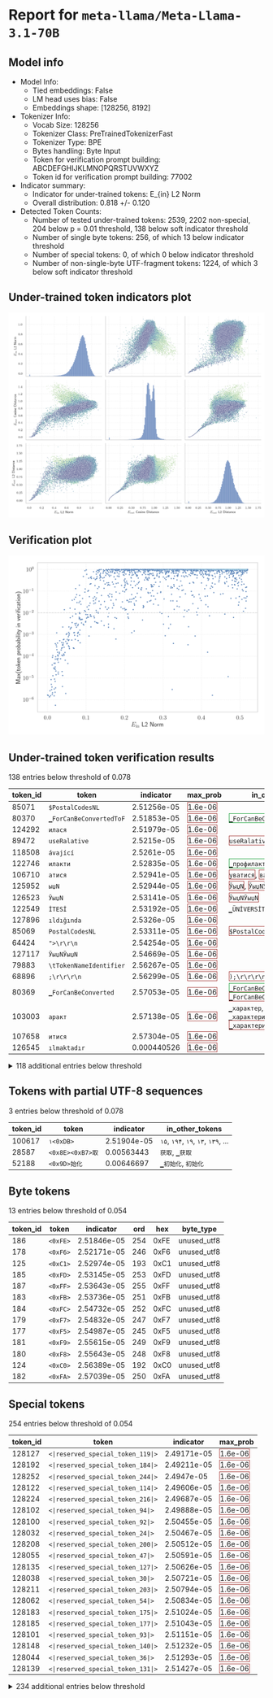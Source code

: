 # Report for `meta-llama/Meta-Llama-3.1-70B`

## Model info

* Model Info: 
  * Tied embeddings: False
  * LM head uses bias: False
  * Embeddings shape: [128256, 8192]
* Tokenizer Info: 
  * Vocab Size: 128256
  * Tokenizer Class: PreTrainedTokenizerFast
  * Tokenizer Type: BPE
  * Bytes handling: Byte Input
  * Token for verification prompt building: ABCDEFGHIJKLMNOPQRSTUVWXYZ
  * Token id for verification prompt building: 77002
* Indicator summary: 
  * Indicator for under-trained tokens: E_{in} L2 Norm
  * Overall distribution: 0.818 +/- 0.120
* Detected Token Counts: 
  * Number of tested under-trained tokens: 2539, 2202 non-special, 204 below p = 0.01 threshold, 138 below soft indicator threshold
  * Number of single byte tokens: 256, of which 13 below indicator threshold
  * Number of special tokens: 0, of which 0 below indicator threshold
  * Number of non-single-byte UTF-fragment tokens:  1224, of which 3 below soft indicator threshold

## Under-trained token indicators plot
![Indicators scatter plots](../indicators_pairplot_byid/meta_llama_Meta_Llama_3_1_70B.png)

## Verification plot
![Verification plot](../verifications_scatterplot/meta_llama_Meta_Llama_3_1_70B.png)

## Under-trained token verification results
138 entries below threshold of 0.078

|   token_id | token                             |   indicator | max_prob                                                         | in_other_tokens                                                                                                                                                                                                                                                                                        |
|------------|-----------------------------------|-------------|------------------------------------------------------------------|--------------------------------------------------------------------------------------------------------------------------------------------------------------------------------------------------------------------------------------------------------------------------------------------------------|
|      85071 | ````` $PostalCodesNL `````        | 2.51256e-05 | <span style='border: 1px solid rgb(169, 68, 66);'>1.6e-06</span> |                                                                                                                                                                                                                                                                                                        |
|      80370 | ````` ▁ForCanBeConvertedToF ````` | 2.51853e-05 | <span style='border: 1px solid rgb(169, 68, 66);'>1.6e-06</span> | <span style='border: 1px solid rgb(40, 167, 69);'>````` ▁ForCanBeConvertedToForeach `````</span>                                                                                                                                                                                                       |
|     124292 | ````` илася `````                 | 2.51979e-05 | <span style='border: 1px solid rgb(169, 68, 66);'>1.6e-06</span> |                                                                                                                                                                                                                                                                                                        |
|      89472 | ````` useRalative `````           | 2.5215e-05  | <span style='border: 1px solid rgb(169, 68, 66);'>1.6e-06</span> | <span style='border: 1px solid rgb(169, 68, 66);'>````` useRalativeImagePath `````</span>                                                                                                                                                                                                              |
|     118508 | ````` ávající `````               | 2.5261e-05  | <span style='border: 1px solid rgb(169, 68, 66);'>1.6e-06</span> |                                                                                                                                                                                                                                                                                                        |
|     122746 | ````` илакти `````                | 2.52835e-05 | <span style='border: 1px solid rgb(169, 68, 66);'>1.6e-06</span> | <span style='border: 1px solid rgb(40, 167, 69);'>````` ▁профилакти `````</span>                                                                                                                                                                                                                       |
|     106710 | ````` атися `````                 | 2.52941e-05 | <span style='border: 1px solid rgb(169, 68, 66);'>1.6e-06</span> | <span style='border: 1px solid rgb(169, 68, 66);'>````` уватися `````</span>, <span style='border: 1px solid rgb(169, 68, 66);'>````` ватися `````</span>                                                                                                                                              |
|     125952 | ````` ыџN `````                   | 2.52944e-05 | <span style='border: 1px solid rgb(169, 68, 66);'>1.6e-06</span> | <span style='border: 1px solid rgb(169, 68, 66);'>````` ЎыџN `````</span>, <span style='border: 1px solid rgb(169, 68, 66);'>````` ЎыџNЎыџN `````</span>                                                                                                                                               |
|     126523 | ````` ЎыџN `````                  | 2.53141e-05 | <span style='border: 1px solid rgb(169, 68, 66);'>1.6e-06</span> | <span style='border: 1px solid rgb(169, 68, 66);'>````` ЎыџNЎыџN `````</span>                                                                                                                                                                                                                          |
|     122549 | ````` İTESİ `````                 | 2.53192e-05 | <span style='border: 1px solid rgb(169, 68, 66);'>1.6e-06</span> | ````` ▁ÜNİVERSİTESİ `````                                                                                                                                                                                                                                                                              |
|     127896 | ````` ıldığında `````             | 2.5326e-05  | <span style='border: 1px solid rgb(169, 68, 66);'>1.6e-06</span> |                                                                                                                                                                                                                                                                                                        |
|      85069 | ````` PostalCodesNL `````         | 2.53311e-05 | <span style='border: 1px solid rgb(169, 68, 66);'>1.6e-06</span> | <span style='border: 1px solid rgb(169, 68, 66);'>````` $PostalCodesNL `````</span>                                                                                                                                                                                                                    |
|      64424 | ````` ">\r\r\n `````              | 2.54254e-05 | <span style='border: 1px solid rgb(169, 68, 66);'>1.6e-06</span> |                                                                                                                                                                                                                                                                                                        |
|     127117 | ````` ЎыџNЎыџN `````              | 2.54669e-05 | <span style='border: 1px solid rgb(169, 68, 66);'>1.6e-06</span> |                                                                                                                                                                                                                                                                                                        |
|      79883 | ````` \tTokenNameIdentifier ````` | 2.56267e-05 | <span style='border: 1px solid rgb(169, 68, 66);'>1.6e-06</span> |                                                                                                                                                                                                                                                                                                        |
|      68896 | ````` ;\r\r\r\n `````             | 2.56299e-05 | <span style='border: 1px solid rgb(169, 68, 66);'>1.6e-06</span> | <span style='border: 1px solid rgb(169, 68, 66);'>````` );\r\r\r\n `````</span>                                                                                                                                                                                                                        |
|      80369 | ````` ▁ForCanBeConverted `````    | 2.57053e-05 | <span style='border: 1px solid rgb(169, 68, 66);'>1.6e-06</span> | <span style='border: 1px solid rgb(40, 167, 69);'>````` ▁ForCanBeConvertedToForeach `````</span>, <span style='border: 1px solid rgb(169, 68, 66);'>````` ▁ForCanBeConvertedToF `````</span>                                                                                                           |
|     103003 | ````` аракт `````                 | 2.57138e-05 | <span style='border: 1px solid rgb(169, 68, 66);'>1.6e-06</span> | ````` ▁характер `````, <span style='border: 1px solid rgb(40, 167, 69);'>````` ▁характеристи `````</span>, ````` ▁характеристики `````, <span style='border: 1px solid rgb(40, 167, 69);'>````` ▁характ `````</span>, <span style='border: 1px solid rgb(169, 68, 66);'>````` ▁характериз `````</span> |
|     107658 | ````` итися `````                 | 2.57304e-05 | <span style='border: 1px solid rgb(169, 68, 66);'>1.6e-06</span> |                                                                                                                                                                                                                                                                                                        |
|     126545 | ````` ılmaktadır `````            | 0.000440526 | <span style='border: 1px solid rgb(169, 68, 66);'>1.6e-06</span> |                                                                                                                                                                                                                                                                                                        |
<details><summary>118 additional entries below threshold</summary>

|   token_id | token                            |   indicator | max_prob                                                         | in_other_tokens                                                                                                                                                                                                                    |
|------------|----------------------------------|-------------|------------------------------------------------------------------|------------------------------------------------------------------------------------------------------------------------------------------------------------------------------------------------------------------------------------|
|     126647 | ````` lásil `````                |  0.00155481 | <span style='border: 1px solid rgb(169, 68, 66);'>1.6e-06</span> |                                                                                                                                                                                                                                    |
|     118260 | ````` ávací `````                |  0.00456351 | <span style='border: 1px solid rgb(169, 68, 66);'>1.3e-06</span> |                                                                                                                                                                                                                                    |
|      55716 | ````` ▁?>\r\n\r\n `````          |  0.00482201 | <span style='border: 1px solid rgb(169, 68, 66);'>1.4e-06</span> |                                                                                                                                                                                                                                    |
|     110043 | ````` еристи `````               |  0.00611649 | <span style='border: 1px solid rgb(169, 68, 66);'>2.6e-06</span> | <span style='border: 1px solid rgb(40, 167, 69);'>````` ▁характеристи `````</span>, ````` ▁характеристики `````                                                                                                                    |
|     114533 | ````` ーカー `````               |  0.00768444 | <span style='border: 1px solid rgb(169, 68, 66);'>1.5e-06</span> |                                                                                                                                                                                                                                    |
|     112162 | ````` уватися `````              |  0.00903324 | <span style='border: 1px solid rgb(169, 68, 66);'>8.4e-06</span> |                                                                                                                                                                                                                                    |
|     111067 | ````` ıldığı `````               |  0.00976786 | <span style='border: 1px solid rgb(169, 68, 66);'>5.1e-06</span> | <span style='border: 1px solid rgb(169, 68, 66);'>````` ıldığında `````</span>                                                                                                                                                     |
|     110024 | ````` ▁CLIIIK `````              |  0.0103795  | <span style='border: 1px solid rgb(169, 68, 66);'>2.9e-06</span> |                                                                                                                                                                                                                                    |
|     109045 | ````` krvldkf `````              |  0.0112701  | <span style='border: 1px solid rgb(169, 68, 66);'>3.9e-06</span> | <span style='border: 1px solid rgb(40, 167, 69);'>````` ▁eoqkrvldkf `````</span>                                                                                                                                                   |
|     102564 | ````` ıldı `````                 |  0.0118764  | <span style='border: 1px solid rgb(169, 68, 66);'>4e-05</span>   | ````` ▁yıldız `````, <span style='border: 1px solid rgb(169, 68, 66);'>````` ıldığında `````</span>, ````` ▁yapıldı `````, ````` ▁yıldır `````, <span style='border: 1px solid rgb(169, 68, 66);'>````` ıldığı `````</span>        |
|     112063 | ````` кадем `````                |  0.012189   | <span style='border: 1px solid rgb(169, 68, 66);'>1.8e-06</span> | <span style='border: 1px solid rgb(40, 167, 69);'>````` ▁академ `````</span>                                                                                                                                                       |
|      90050 | ````` _ComCallableWrapper `````  |  0.0125526  | <span style='border: 1px solid rgb(169, 68, 66);'>9e-05</span>   |                                                                                                                                                                                                                                    |
|     108577 | ````` ilmektedir `````           |  0.0128263  | <span style='border: 1px solid rgb(169, 68, 66);'>2.1e-06</span> |                                                                                                                                                                                                                                    |
|     108918 | ````` алася `````                |  0.0133713  | <span style='border: 1px solid rgb(169, 68, 66);'>0.00011</span> |                                                                                                                                                                                                                                    |
|      47073 | ````` webElementXpaths `````     |  0.0136502  | <span style='border: 1px solid rgb(169, 68, 66);'>1.3e-05</span> |                                                                                                                                                                                                                                    |
|     110150 | ````` átku `````                 |  0.0163774  | <span style='border: 1px solid rgb(169, 68, 66);'>2.9e-05</span> | ````` ▁začátku `````                                                                                                                                                                                                               |
|     127748 | ````` ımlar `````                |  0.0168316  | <span style='border: 1px solid rgb(169, 68, 66);'>4.7e-05</span> |                                                                                                                                                                                                                                    |
|     113234 | ````` uştur `````                |  0.0169055  | <span style='border: 1px solid rgb(169, 68, 66);'>1.5e-06</span> | ````` ▁olmuştur `````                                                                                                                                                                                                              |
|     114185 | ````` ımsız `````                |  0.0171958  | <span style='border: 1px solid rgb(169, 68, 66);'>2.6e-05</span> | ````` ▁bağımsız `````                                                                                                                                                                                                              |
|     127367 | ````` ımlı `````                 |  0.0172388  | <span style='border: 1px solid rgb(169, 68, 66);'>3.1e-06</span> |                                                                                                                                                                                                                                    |
|      98668 | ````` );\r\r\r\n `````           |  0.0182162  | <span style='border: 1px solid rgb(169, 68, 66);'>8.9e-06</span> |                                                                                                                                                                                                                                    |
|     116552 | ````` ujícím `````               |  0.0193439  | <span style='border: 1px solid rgb(169, 68, 66);'>2.2e-06</span> |                                                                                                                                                                                                                                    |
|     122032 | ````` áhnout `````               |  0.0196517  | <span style='border: 1px solid rgb(169, 68, 66);'>3.2e-05</span> |                                                                                                                                                                                                                                    |
|     120424 | ````` espoň `````                |  0.0197091  | <span style='border: 1px solid rgb(169, 68, 66);'>7e-06</span>   | ````` ▁alespoň `````                                                                                                                                                                                                               |
|     115721 | ````` átní `````                 |  0.0197633  | <span style='border: 1px solid rgb(169, 68, 66);'>4.8e-05</span> | ````` ▁státní `````                                                                                                                                                                                                                |
|      71785 | ````` .*;\r\n\r\n `````          |  0.0198458  | <span style='border: 1px solid rgb(169, 68, 66);'>2.5e-05</span> |                                                                                                                                                                                                                                    |
|     108653 | ````` átky `````                 |  0.020116   | <span style='border: 1px solid rgb(169, 68, 66);'>7.4e-05</span> | ````` ▁látky `````                                                                                                                                                                                                                 |
|     127438 | ````` ▍▍▍▍▍▍▍▍▍▍▍▍▍▍▍▍ `````     |  0.0201923  | <span style='border: 1px solid rgb(169, 68, 66);'>0.00038</span> |                                                                                                                                                                                                                                    |
|     115614 | ````` ujících `````              |  0.0203164  | <span style='border: 1px solid rgb(169, 68, 66);'>5.6e-07</span> |                                                                                                                                                                                                                                    |
|     114836 | ````` ーション `````             |  0.0206754  | <span style='border: 1px solid rgb(169, 68, 66);'>3.5e-06</span> |                                                                                                                                                                                                                                    |
|     113004 | ````` ▁виріш `````               |  0.0209743  | <span style='border: 1px solid rgb(169, 68, 66);'>9.5e-05</span> |                                                                                                                                                                                                                                    |
|      64448 | ````` ?>\r\n\r\n `````           |  0.0215489  | <span style='border: 1px solid rgb(169, 68, 66);'>2.1e-05</span> |                                                                                                                                                                                                                                    |
|      58508 | ````` :-------------</ `````     |  0.0220552  | <span style='border: 1px solid rgb(169, 68, 66);'>1.4e-05</span> |                                                                                                                                                                                                                                    |
|     117857 | ````` ılmaz `````                |  0.0225981  | <span style='border: 1px solid rgb(169, 68, 66);'>0.00033</span> |                                                                                                                                                                                                                                    |
|      89473 | ````` useRalativeImagePath ````` |  0.0234273  | <span style='border: 1px solid rgb(169, 68, 66);'>0.00027</span> |                                                                                                                                                                                                                                    |
|     112692 | ````` ▍▍▍▍▍▍▍▍ `````             |  0.0237272  | <span style='border: 1px solid rgb(255, 145, 0);'>0.0012</span>  | <span style='border: 1px solid rgb(169, 68, 66);'>````` ▍▍▍▍▍▍▍▍▍▍▍▍▍▍▍▍ `````</span>                                                                                                                                              |
|     115970 | ````` üyordu `````               |  0.0241088  | <span style='border: 1px solid rgb(169, 68, 66);'>7.5e-05</span> |                                                                                                                                                                                                                                    |
|     114860 | ````` ılmıştır `````             |  0.0241771  | <span style='border: 1px solid rgb(169, 68, 66);'>0.0002</span>  |                                                                                                                                                                                                                                    |
|     112907 | ````` uyordu `````               |  0.0256503  | <span style='border: 1px solid rgb(169, 68, 66);'>0.0004</span>  |                                                                                                                                                                                                                                    |
|     106951 | ````` 글상위 `````               |  0.0259969  | <span style='border: 1px solid rgb(169, 68, 66);'>0.00011</span> | <span style='border: 1px solid rgb(40, 167, 69);'>````` ▁구글상위 `````</span>, <span style='border: 1px solid rgb(40, 167, 69);'>````` 구글상위 `````</span>                                                                      |
|     118805 | ````` дивиду `````               |  0.0261613  | <span style='border: 1px solid rgb(169, 68, 66);'>0.00015</span> | <span style='border: 1px solid rgb(40, 167, 69);'>````` ▁индивиду `````</span>                                                                                                                                                     |
|      89471 | ````` useRal `````               |  0.0262287  | <span style='border: 1px solid rgb(169, 68, 66);'>6.8e-05</span> | <span style='border: 1px solid rgb(169, 68, 66);'>````` useRalativeImagePath `````</span>, <span style='border: 1px solid rgb(169, 68, 66);'>````` useRalative `````</span>                                                        |
|      81259 | ````` artisanlib `````           |  0.0268204  | <span style='border: 1px solid rgb(169, 68, 66);'>0.00011</span> |                                                                                                                                                                                                                                    |
|      89475 | ````` elementGuidId `````        |  0.0271072  | <span style='border: 1px solid rgb(169, 68, 66);'>8.1e-05</span> |                                                                                                                                                                                                                                    |
|     115216 | ````` ючись `````                |  0.0273132  | <span style='border: 1px solid rgb(169, 68, 66);'>0.0001</span>  |                                                                                                                                                                                                                                    |
|      93249 | ````` ();\r\r\n `````            |  0.0276507  | <span style='border: 1px solid rgb(169, 68, 66);'>1.9e-05</span> |                                                                                                                                                                                                                                    |
|     115105 | ````` ▁神马收录 `````            |  0.0277409  | <span style='border: 1px solid rgb(169, 68, 66);'>1.5e-05</span> |                                                                                                                                                                                                                                    |
|     106216 | ````` ıntı `````                 |  0.0279154  | <span style='border: 1px solid rgb(169, 68, 66);'>5.3e-05</span> | ````` ▁ayrıntılı `````, <span style='border: 1px solid rgb(40, 167, 69);'>````` ▁ayrıntı `````</span>, ````` ▁sıkıntı `````                                                                                                        |
|     117011 | ````` ımda `````                 |  0.0305303  | <span style='border: 1px solid rgb(169, 68, 66);'>0.00013</span> |                                                                                                                                                                                                                                    |
|      72710 | ````` ▁-->\r\n\r\n `````         |  0.0306587  | <span style='border: 1px solid rgb(169, 68, 66);'>0.00015</span> |                                                                                                                                                                                                                                    |
|      33786 | ````` webElementProperties ````` |  0.0316268  | <span style='border: 1px solid rgb(169, 68, 66);'>0.00052</span> |                                                                                                                                                                                                                                    |
|      96348 | ````` ',\r\r\n `````             |  0.0336813  | <span style='border: 1px solid rgb(169, 68, 66);'>7.6e-05</span> |                                                                                                                                                                                                                                    |
|     112620 | ````` ▁підтрим `````             |  0.0353673  | <span style='border: 1px solid rgb(169, 68, 66);'>0.0002</span>  |                                                                                                                                                                                                                                    |
|     107102 | ````` ıyordu `````               |  0.0364565  | <span style='border: 1px solid rgb(169, 68, 66);'>0.00023</span> |                                                                                                                                                                                                                                    |
|     109744 | ````` acaktır `````              |  0.0366781  | <span style='border: 1px solid rgb(169, 68, 66);'>0.00043</span> | ````` ▁olacaktır `````                                                                                                                                                                                                             |
|     105435 | ````` алась `````                |  0.0372596  | <span style='border: 1px solid rgb(169, 68, 66);'>0.00011</span> |                                                                                                                                                                                                                                    |
|     111691 | ````` abancı `````               |  0.0376968  | <span style='border: 1px solid rgb(169, 68, 66);'>2e-05</span>   | ````` ▁yabancı `````                                                                                                                                                                                                               |
|     126173 | ````` vající `````               |  0.0377906  | <span style='border: 1px solid rgb(169, 68, 66);'>0.00025</span> |                                                                                                                                                                                                                                    |
|     101673 | ````` ektedir `````              |  0.0385531  | <span style='border: 1px solid rgb(169, 68, 66);'>4e-06</span>   | <span style='border: 1px solid rgb(169, 68, 66);'>````` ilmektedir `````</span>, ````` ▁etmektedir `````, <span style='border: 1px solid rgb(40, 167, 69);'>````` mektedir `````</span>, ````` ▁gerekmektedir `````                |
|     120048 | ````` 重複重複 `````             |  0.0387492  | <span style='border: 1px solid rgb(169, 68, 66);'>0.00032</span> |                                                                                                                                                                                                                                    |
|     125265 | ````` україн `````               |  0.0391409  | <span style='border: 1px solid rgb(169, 68, 66);'>1.3e-05</span> | ````` ▁української `````                                                                                                                                                                                                           |
|     105787 | ````` ▍▍▍▍ `````                 |  0.039449   | <span style='border: 1px solid rgb(255, 145, 0);'>0.0022</span>  | <span style='border: 1px solid rgb(255, 145, 0);'>````` ▍▍▍▍▍▍▍▍ `````</span>, <span style='border: 1px solid rgb(169, 68, 66);'>````` ▍▍▍▍▍▍▍▍▍▍▍▍▍▍▍▍ `````</span>                                                               |
|     125700 | ````` rální `````                |  0.0395288  | <span style='border: 1px solid rgb(169, 68, 66);'>0.00011</span> |                                                                                                                                                                                                                                    |
|     104516 | ````` ılmış `````                |  0.0395659  | <span style='border: 1px solid rgb(169, 68, 66);'>0.00035</span> | ````` ▁yapılmış `````, <span style='border: 1px solid rgb(169, 68, 66);'>````` ılmıştır `````</span>                                                                                                                               |
|     126257 | ````` џЭ `````                   |  0.0397465  | <span style='border: 1px solid rgb(169, 68, 66);'>0.00032</span> |                                                                                                                                                                                                                                    |
|     114692 | ````` илась `````                |  0.0409125  | <span style='border: 1px solid rgb(169, 68, 66);'>0.00041</span> |                                                                                                                                                                                                                                    |
|     127577 | ````` lamaktadır `````           |  0.0409383  | <span style='border: 1px solid rgb(169, 68, 66);'>0.00058</span> |                                                                                                                                                                                                                                    |
|     120702 | ````` ▁характериз `````          |  0.0418679  | <span style='border: 1px solid rgb(169, 68, 66);'>0.00013</span> |                                                                                                                                                                                                                                    |
|     127667 | ````` ▁располаг `````            |  0.0424668  | <span style='border: 1px solid rgb(169, 68, 66);'>0.0006</span>  |                                                                                                                                                                                                                                    |
|     127954 | ````` jícím `````                |  0.0429636  | <span style='border: 1px solid rgb(169, 68, 66);'>0.00026</span> |                                                                                                                                                                                                                                    |
|     107572 | ````` ecektir `````              |  0.0430599  | <span style='border: 1px solid rgb(169, 68, 66);'>0.00011</span> |                                                                                                                                                                                                                                    |
|      70316 | ````` erusform `````             |  0.0435338  | <span style='border: 1px solid rgb(251, 189, 8);'>0.014</span>   | <span style='border: 1px solid rgb(40, 167, 69);'>````` numerusform `````</span>                                                                                                                                                   |
|     124393 | ````` sahuje `````               |  0.045091   | <span style='border: 1px solid rgb(169, 68, 66);'>0.00015</span> |                                                                                                                                                                                                                                    |
|     115108 | ````` ▁百度流量 `````            |  0.045927   | <span style='border: 1px solid rgb(169, 68, 66);'>6.6e-05</span> |                                                                                                                                                                                                                                    |
|     107197 | ````` ▁використов `````          |  0.0471361  | <span style='border: 1px solid rgb(169, 68, 66);'>0.00049</span> | <span style='border: 1px solid rgb(40, 167, 69);'>````` ▁використовувати `````</span>                                                                                                                                              |
|     125022 | ````` џN `````                   |  0.0471577  | <span style='border: 1px solid rgb(169, 68, 66);'>1.9e-06</span> | <span style='border: 1px solid rgb(169, 68, 66);'>````` ЎыџN `````</span>, <span style='border: 1px solid rgb(169, 68, 66);'>````` ыџN `````</span>, <span style='border: 1px solid rgb(169, 68, 66);'>````` ЎыџNЎыџN `````</span> |
|     124593 | ````` назнач `````               |  0.0485898  | <span style='border: 1px solid rgb(255, 145, 0);'>0.001</span>   | <span style='border: 1px solid rgb(255, 145, 0);'>````` ▁предназнач `````</span>                                                                                                                                                   |
|     113983 | ````` acılık `````               |  0.0501823  | <span style='border: 1px solid rgb(255, 145, 0);'>0.0011</span>  |                                                                                                                                                                                                                                    |
|     126634 | ````` ▁přiroz `````              |  0.0504886  | <span style='border: 1px solid rgb(169, 68, 66);'>0.00037</span> |                                                                                                                                                                                                                                    |
|     119000 | ````` пеки `````                 |  0.0505923  | <span style='border: 1px solid rgb(169, 68, 66);'>0.0004</span>  | ````` ▁безпеки `````                                                                                                                                                                                                               |
|     126626 | ````` ▁адміністратив `````       |  0.0510779  | <span style='border: 1px solid rgb(169, 68, 66);'>0.00059</span> |                                                                                                                                                                                                                                    |
|     123745 | ````` ▁zahrn `````               |  0.0526516  | <span style='border: 1px solid rgb(169, 68, 66);'>4.7e-05</span> |                                                                                                                                                                                                                                    |
|     117098 | ````` ▁зазнач `````              |  0.0539563  | <span style='border: 1px solid rgb(169, 68, 66);'>0.0008</span>  |                                                                                                                                                                                                                                    |
|     114767 | ````` iyesi `````                |  0.054084   | <span style='border: 1px solid rgb(169, 68, 66);'>0.00053</span> | ````` ▁Belediyesi `````                                                                                                                                                                                                            |
|     121475 | ````` ніцип `````                |  0.0545217  | <span style='border: 1px solid rgb(169, 68, 66);'>0.0003</span>  |                                                                                                                                                                                                                                    |
|     124647 | ````` itelné `````               |  0.0548704  | <span style='border: 1px solid rgb(255, 145, 0);'>0.0013</span>  |                                                                                                                                                                                                                                    |
|      31836 | ````` >\r\r\n `````              |  0.0552892  | <span style='border: 1px solid rgb(255, 145, 0);'>0.0022</span>  | <span style='border: 1px solid rgb(169, 68, 66);'>````` ">\r\r\n `````</span>                                                                                                                                                      |
|     123997 | ````` alardan `````              |  0.0553879  | <span style='border: 1px solid rgb(169, 68, 66);'>0.00057</span> |                                                                                                                                                                                                                                    |
|     117929 | ````` ▁вихов `````               |  0.0554762  | <span style='border: 1px solid rgb(169, 68, 66);'>0.00093</span> |                                                                                                                                                                                                                                    |
|     114091 | ````` üslüman `````              |  0.0562219  | <span style='border: 1px solid rgb(169, 68, 66);'>0.00027</span> | ````` ▁Müslüman `````                                                                                                                                                                                                              |
|      62420 | ````` );\r\r\n `````             |  0.0565002  | <span style='border: 1px solid rgb(255, 145, 0);'>0.0011</span>  | <span style='border: 1px solid rgb(169, 68, 66);'>````` ();\r\r\n `````</span>                                                                                                                                                     |
|     127994 | ````` ватися `````               |  0.056658   | <span style='border: 1px solid rgb(169, 68, 66);'>0.00023</span> |                                                                                                                                                                                                                                    |
|      31960 | ````` quotelev `````             |  0.0584958  | <span style='border: 1px solid rgb(251, 189, 8);'>0.016</span>   |                                                                                                                                                                                                                                    |
|      87829 | ````` ▁}\r\r\n `````             |  0.0588727  | <span style='border: 1px solid rgb(255, 145, 0);'>0.006</span>   |                                                                                                                                                                                                                                    |
|     104121 | ````` iyordu `````               |  0.0588817  | <span style='border: 1px solid rgb(255, 145, 0);'>0.0018</span>  |                                                                                                                                                                                                                                    |
|     120959 | ````` jících `````               |  0.0605783  | <span style='border: 1px solid rgb(255, 145, 0);'>0.002</span>   |                                                                                                                                                                                                                                    |
|     116452 | ````` ▁söyley `````              |  0.0612664  | <span style='border: 1px solid rgb(255, 145, 0);'>0.0021</span>  |                                                                                                                                                                                                                                    |
|     107818 | ````` ární `````                 |  0.0629398  | <span style='border: 1px solid rgb(169, 68, 66);'>0.00055</span> |                                                                                                                                                                                                                                    |
|     117691 | ````` lıklar `````               |  0.063833   | <span style='border: 1px solid rgb(255, 145, 0);'>0.0036</span>  | <span style='border: 1px solid rgb(169, 68, 66);'>````` lıkları `````</span>                                                                                                                                                       |
|      98100 | ````` (stypy `````               |  0.0639644  | <span style='border: 1px solid rgb(251, 189, 8);'>0.038</span>   |                                                                                                                                                                                                                                    |
|     119709 | ````` kyně `````                 |  0.0652111  | <span style='border: 1px solid rgb(255, 145, 0);'>0.007</span>   |                                                                                                                                                                                                                                    |
|     127877 | ````` ▁Coğraf `````              |  0.0668969  | <span style='border: 1px solid rgb(169, 68, 66);'>0.00024</span> |                                                                                                                                                                                                                                    |
|      66534 | ````` '];\r\n\r\n `````          |  0.0680358  | <span style='border: 1px solid rgb(255, 145, 0);'>0.0012</span>  |                                                                                                                                                                                                                                    |
|     120454 | ````` lıkları `````              |  0.0684373  | <span style='border: 1px solid rgb(169, 68, 66);'>0.00023</span> |                                                                                                                                                                                                                                    |
|      47072 | ````` webElementX `````          |  0.0693771  | <span style='border: 1px solid rgb(251, 189, 8);'>0.041</span>   | <span style='border: 1px solid rgb(169, 68, 66);'>````` webElementXpaths `````</span>                                                                                                                                              |
|     119162 | ````` ▁визнача `````             |  0.0698759  | <span style='border: 1px solid rgb(255, 145, 0);'>0.0012</span>  |                                                                                                                                                                                                                                    |
|      38335 | ````` ">\r\n\r\n `````           |  0.0702578  | <span style='border: 1px solid rgb(169, 68, 66);'>0.00092</span> |                                                                                                                                                                                                                                    |
|      70784 | ````` Japgolly `````             |  0.0707997  | <span style='border: 1px solid rgb(255, 145, 0);'>0.0032</span>  | <span style='border: 1px solid rgb(251, 189, 8);'>````` ▁typingsJapgolly `````</span>                                                                                                                                              |
|      51574 | ````` ▁{\r\r\n `````             |  0.0709243  | <span style='border: 1px solid rgb(251, 189, 8);'>0.015</span>   |                                                                                                                                                                                                                                    |
|     122047 | ````` ▁зустрі `````              |  0.0718402  | <span style='border: 1px solid rgb(169, 68, 66);'>0.00059</span> |                                                                                                                                                                                                                                    |
|     118228 | ````` ▁předsed `````             |  0.0728611  | <span style='border: 1px solid rgb(251, 189, 8);'>0.052</span>   |                                                                                                                                                                                                                                    |
|     120592 | ````` тися `````                 |  0.072908   | <span style='border: 1px solid rgb(40, 167, 69);'>0.13</span>    | <span style='border: 1px solid rgb(169, 68, 66);'>````` ватися `````</span>, ````` ▁тисяч `````                                                                                                                                    |
|     122315 | ````` müştür `````               |  0.0729703  | <span style='border: 1px solid rgb(255, 145, 0);'>0.0027</span>  |                                                                                                                                                                                                                                    |
|     116171 | ````` cılık `````                |  0.0732649  | <span style='border: 1px solid rgb(255, 145, 0);'>0.0089</span>  |                                                                                                                                                                                                                                    |
|     110410 | ````` ▁seviy `````               |  0.0743629  | <span style='border: 1px solid rgb(255, 145, 0);'>0.0033</span>  |                                                                                                                                                                                                                                    |
|     127711 | ````` dıktan `````               |  0.0751452  | <span style='border: 1px solid rgb(255, 145, 0);'>0.0022</span>  |                                                                                                                                                                                                                                    |
|     124703 | ````` ırlar `````                |  0.0755995  | <span style='border: 1px solid rgb(251, 189, 8);'>0.069</span>   |                                                                                                                                                                                                                                    |
|     112206 | ````` ▁otevř `````               |  0.0763333  | <span style='border: 1px solid rgb(251, 189, 8);'>0.03</span>    |                                                                                                                                                                                                                                    |
</details>


## Tokens with partial UTF-8 sequences
3 entries below threshold of 0.078

|   token_id | token                      |   indicator | in_other_tokens                                                                       |
|------------|----------------------------|-------------|---------------------------------------------------------------------------------------|
|     100617 | ````` ۱<0xDB> `````        | 2.51904e-05 | ````` ۱۵ `````, ````` ۱۹۴ `````, ````` ۱۹ `````, ````` ۱۳ `````, ````` ۱۳۹ `````, ... |
|      28587 | ````` <0x8E><0xB7>取 ````` | 0.00563443  | ````` 获取 `````, ````` ▁获取 `````                                                   |
|      52188 | ````` <0x9D>始化 `````     | 0.00646697  | ````` ▁初始化 `````, ````` 初始化 `````                                               |


## Byte tokens
13 entries below threshold of 0.054

|   token_id | token              |   indicator |   ord | hex   | byte_type   |
|------------|--------------------|-------------|-------|-------|-------------|
|        186 | ````` <0xFE> ````` | 2.51846e-05 |   254 | 0xFE  | unused_utf8 |
|        178 | ````` <0xF6> ````` | 2.52171e-05 |   246 | 0xF6  | unused_utf8 |
|        125 | ````` <0xC1> ````` | 2.52974e-05 |   193 | 0xC1  | unused_utf8 |
|        185 | ````` <0xFD> ````` | 2.53145e-05 |   253 | 0xFD  | unused_utf8 |
|        187 | ````` <0xFF> ````` | 2.53643e-05 |   255 | 0xFF  | unused_utf8 |
|        183 | ````` <0xFB> ````` | 2.53736e-05 |   251 | 0xFB  | unused_utf8 |
|        184 | ````` <0xFC> ````` | 2.54732e-05 |   252 | 0xFC  | unused_utf8 |
|        179 | ````` <0xF7> ````` | 2.54832e-05 |   247 | 0xF7  | unused_utf8 |
|        177 | ````` <0xF5> ````` | 2.54987e-05 |   245 | 0xF5  | unused_utf8 |
|        181 | ````` <0xF9> ````` | 2.55615e-05 |   249 | 0xF9  | unused_utf8 |
|        180 | ````` <0xF8> ````` | 2.55643e-05 |   248 | 0xF8  | unused_utf8 |
|        124 | ````` <0xC0> ````` | 2.56389e-05 |   192 | 0xC0  | unused_utf8 |
|        182 | ````` <0xFA> ````` | 2.57039e-05 |   250 | 0xFA  | unused_utf8 |


## Special tokens
254 entries below threshold of 0.054

|   token_id | token                                        |   indicator | max_prob                                                         |
|------------|----------------------------------------------|-------------|------------------------------------------------------------------|
|     128127 | ````` <\|reserved_special_token_119\|> ````` | 2.49171e-05 | <span style='border: 1px solid rgb(169, 68, 66);'>1.6e-06</span> |
|     128192 | ````` <\|reserved_special_token_184\|> ````` | 2.49211e-05 | <span style='border: 1px solid rgb(169, 68, 66);'>1.6e-06</span> |
|     128252 | ````` <\|reserved_special_token_244\|> ````` | 2.4947e-05  | <span style='border: 1px solid rgb(169, 68, 66);'>1.6e-06</span> |
|     128122 | ````` <\|reserved_special_token_114\|> ````` | 2.49606e-05 | <span style='border: 1px solid rgb(169, 68, 66);'>1.6e-06</span> |
|     128224 | ````` <\|reserved_special_token_216\|> ````` | 2.49687e-05 | <span style='border: 1px solid rgb(169, 68, 66);'>1.6e-06</span> |
|     128102 | ````` <\|reserved_special_token_94\|> `````  | 2.49888e-05 | <span style='border: 1px solid rgb(169, 68, 66);'>1.6e-06</span> |
|     128100 | ````` <\|reserved_special_token_92\|> `````  | 2.50455e-05 | <span style='border: 1px solid rgb(169, 68, 66);'>1.6e-06</span> |
|     128032 | ````` <\|reserved_special_token_24\|> `````  | 2.50467e-05 | <span style='border: 1px solid rgb(169, 68, 66);'>1.6e-06</span> |
|     128208 | ````` <\|reserved_special_token_200\|> ````` | 2.50512e-05 | <span style='border: 1px solid rgb(169, 68, 66);'>1.6e-06</span> |
|     128055 | ````` <\|reserved_special_token_47\|> `````  | 2.50591e-05 | <span style='border: 1px solid rgb(169, 68, 66);'>1.6e-06</span> |
|     128135 | ````` <\|reserved_special_token_127\|> ````` | 2.50626e-05 | <span style='border: 1px solid rgb(169, 68, 66);'>1.6e-06</span> |
|     128038 | ````` <\|reserved_special_token_30\|> `````  | 2.50721e-05 | <span style='border: 1px solid rgb(169, 68, 66);'>1.6e-06</span> |
|     128211 | ````` <\|reserved_special_token_203\|> ````` | 2.50794e-05 | <span style='border: 1px solid rgb(169, 68, 66);'>1.6e-06</span> |
|     128062 | ````` <\|reserved_special_token_54\|> `````  | 2.50834e-05 | <span style='border: 1px solid rgb(169, 68, 66);'>1.6e-06</span> |
|     128183 | ````` <\|reserved_special_token_175\|> ````` | 2.51024e-05 | <span style='border: 1px solid rgb(169, 68, 66);'>1.6e-06</span> |
|     128185 | ````` <\|reserved_special_token_177\|> ````` | 2.51043e-05 | <span style='border: 1px solid rgb(169, 68, 66);'>1.6e-06</span> |
|     128101 | ````` <\|reserved_special_token_93\|> `````  | 2.51151e-05 | <span style='border: 1px solid rgb(169, 68, 66);'>1.6e-06</span> |
|     128148 | ````` <\|reserved_special_token_140\|> ````` | 2.51232e-05 | <span style='border: 1px solid rgb(169, 68, 66);'>1.6e-06</span> |
|     128044 | ````` <\|reserved_special_token_36\|> `````  | 2.51293e-05 | <span style='border: 1px solid rgb(169, 68, 66);'>1.6e-06</span> |
|     128139 | ````` <\|reserved_special_token_131\|> ````` | 2.51427e-05 | <span style='border: 1px solid rgb(169, 68, 66);'>1.6e-06</span> |
<details><summary>234 additional entries below threshold</summary>

|   token_id | token                                        |   indicator | max_prob                                                         |
|------------|----------------------------------------------|-------------|------------------------------------------------------------------|
|     128018 | ````` <\|reserved_special_token_10\|> `````  | 2.51529e-05 | <span style='border: 1px solid rgb(169, 68, 66);'>1.6e-06</span> |
|     128117 | ````` <\|reserved_special_token_109\|> ````` | 2.51721e-05 | <span style='border: 1px solid rgb(169, 68, 66);'>1.6e-06</span> |
|     128163 | ````` <\|reserved_special_token_155\|> ````` | 2.51748e-05 | <span style='border: 1px solid rgb(169, 68, 66);'>1.6e-06</span> |
|     128033 | ````` <\|reserved_special_token_25\|> `````  | 2.51774e-05 | <span style='border: 1px solid rgb(169, 68, 66);'>1.6e-06</span> |
|     128056 | ````` <\|reserved_special_token_48\|> `````  | 2.51804e-05 | <span style='border: 1px solid rgb(169, 68, 66);'>1.6e-06</span> |
|     128112 | ````` <\|reserved_special_token_104\|> ````` | 2.51845e-05 | <span style='border: 1px solid rgb(169, 68, 66);'>1.6e-06</span> |
|     128054 | ````` <\|reserved_special_token_46\|> `````  | 2.51914e-05 | <span style='border: 1px solid rgb(169, 68, 66);'>1.6e-06</span> |
|     128013 | ````` <\|reserved_special_token_5\|> `````   | 2.51926e-05 | <span style='border: 1px solid rgb(169, 68, 66);'>1.6e-06</span> |
|     128047 | ````` <\|reserved_special_token_39\|> `````  | 2.51964e-05 | <span style='border: 1px solid rgb(169, 68, 66);'>1.6e-06</span> |
|     128077 | ````` <\|reserved_special_token_69\|> `````  | 2.5197e-05  | <span style='border: 1px solid rgb(169, 68, 66);'>1.6e-06</span> |
|     128244 | ````` <\|reserved_special_token_236\|> ````` | 2.51983e-05 | <span style='border: 1px solid rgb(169, 68, 66);'>1.6e-06</span> |
|     128129 | ````` <\|reserved_special_token_121\|> ````` | 2.51987e-05 | <span style='border: 1px solid rgb(169, 68, 66);'>1.6e-06</span> |
|     128243 | ````` <\|reserved_special_token_235\|> ````` | 2.52032e-05 | <span style='border: 1px solid rgb(169, 68, 66);'>1.6e-06</span> |
|     128119 | ````` <\|reserved_special_token_111\|> ````` | 2.52038e-05 | <span style='border: 1px solid rgb(169, 68, 66);'>1.6e-06</span> |
|     128023 | ````` <\|reserved_special_token_15\|> `````  | 2.5207e-05  | <span style='border: 1px solid rgb(169, 68, 66);'>1.6e-06</span> |
|     128233 | ````` <\|reserved_special_token_225\|> ````` | 2.52163e-05 | <span style='border: 1px solid rgb(169, 68, 66);'>1.6e-06</span> |
|     128248 | ````` <\|reserved_special_token_240\|> ````` | 2.52173e-05 | <span style='border: 1px solid rgb(169, 68, 66);'>1.6e-06</span> |
|     128116 | ````` <\|reserved_special_token_108\|> ````` | 2.52181e-05 | <span style='border: 1px solid rgb(169, 68, 66);'>1.6e-06</span> |
|     128229 | ````` <\|reserved_special_token_221\|> ````` | 2.52238e-05 | <span style='border: 1px solid rgb(169, 68, 66);'>1.6e-06</span> |
|     128016 | ````` <\|reserved_special_token_8\|> `````   | 2.52261e-05 | <span style='border: 1px solid rgb(169, 68, 66);'>1.6e-06</span> |
|     128205 | ````` <\|reserved_special_token_197\|> ````` | 2.52294e-05 | <span style='border: 1px solid rgb(169, 68, 66);'>1.6e-06</span> |
|     128114 | ````` <\|reserved_special_token_106\|> ````` | 2.5233e-05  | <span style='border: 1px solid rgb(169, 68, 66);'>1.6e-06</span> |
|     128020 | ````` <\|reserved_special_token_12\|> `````  | 2.52378e-05 | <span style='border: 1px solid rgb(169, 68, 66);'>1.6e-06</span> |
|     128068 | ````` <\|reserved_special_token_60\|> `````  | 2.52491e-05 | <span style='border: 1px solid rgb(169, 68, 66);'>1.6e-06</span> |
|     128075 | ````` <\|reserved_special_token_67\|> `````  | 2.52509e-05 | <span style='border: 1px solid rgb(169, 68, 66);'>1.6e-06</span> |
|     128242 | ````` <\|reserved_special_token_234\|> ````` | 2.52528e-05 | <span style='border: 1px solid rgb(169, 68, 66);'>1.6e-06</span> |
|     128190 | ````` <\|reserved_special_token_182\|> ````` | 2.52529e-05 | <span style='border: 1px solid rgb(169, 68, 66);'>1.6e-06</span> |
|     128210 | ````` <\|reserved_special_token_202\|> ````` | 2.52607e-05 | <span style='border: 1px solid rgb(169, 68, 66);'>1.6e-06</span> |
|     128046 | ````` <\|reserved_special_token_38\|> `````  | 2.52619e-05 | <span style='border: 1px solid rgb(169, 68, 66);'>1.6e-06</span> |
|     128144 | ````` <\|reserved_special_token_136\|> ````` | 2.5263e-05  | <span style='border: 1px solid rgb(169, 68, 66);'>1.6e-06</span> |
|     128105 | ````` <\|reserved_special_token_97\|> `````  | 2.52712e-05 | <span style='border: 1px solid rgb(169, 68, 66);'>1.6e-06</span> |
|     128249 | ````` <\|reserved_special_token_241\|> ````` | 2.52723e-05 | <span style='border: 1px solid rgb(169, 68, 66);'>1.6e-06</span> |
|     128204 | ````` <\|reserved_special_token_196\|> ````` | 2.52732e-05 | <span style='border: 1px solid rgb(169, 68, 66);'>1.6e-06</span> |
|     128221 | ````` <\|reserved_special_token_213\|> ````` | 2.52796e-05 | <span style='border: 1px solid rgb(169, 68, 66);'>1.6e-06</span> |
|     128084 | ````` <\|reserved_special_token_76\|> `````  | 2.52808e-05 | <span style='border: 1px solid rgb(169, 68, 66);'>1.6e-06</span> |
|     128200 | ````` <\|reserved_special_token_192\|> ````` | 2.52824e-05 | <span style='border: 1px solid rgb(169, 68, 66);'>1.6e-06</span> |
|     128247 | ````` <\|reserved_special_token_239\|> ````` | 2.52828e-05 | <span style='border: 1px solid rgb(169, 68, 66);'>1.6e-06</span> |
|     128115 | ````` <\|reserved_special_token_107\|> ````` | 2.52843e-05 | <span style='border: 1px solid rgb(169, 68, 66);'>1.6e-06</span> |
|     128060 | ````` <\|reserved_special_token_52\|> `````  | 2.52879e-05 | <span style='border: 1px solid rgb(169, 68, 66);'>1.6e-06</span> |
|     128042 | ````` <\|reserved_special_token_34\|> `````  | 2.52924e-05 | <span style='border: 1px solid rgb(169, 68, 66);'>1.6e-06</span> |
|     128125 | ````` <\|reserved_special_token_117\|> ````` | 2.52926e-05 | <span style='border: 1px solid rgb(169, 68, 66);'>1.6e-06</span> |
|     128006 | ````` <\|start_header_id\|> `````            | 2.52993e-05 | <span style='border: 1px solid rgb(169, 68, 66);'>1.6e-06</span> |
|     128225 | ````` <\|reserved_special_token_217\|> ````` | 2.52994e-05 | <span style='border: 1px solid rgb(169, 68, 66);'>1.6e-06</span> |
|     128143 | ````` <\|reserved_special_token_135\|> ````` | 2.52996e-05 | <span style='border: 1px solid rgb(169, 68, 66);'>1.6e-06</span> |
|     128010 | ````` <\|python_tag\|> `````                 | 2.53021e-05 | <span style='border: 1px solid rgb(169, 68, 66);'>1.6e-06</span> |
|     128236 | ````` <\|reserved_special_token_228\|> ````` | 2.53042e-05 | <span style='border: 1px solid rgb(169, 68, 66);'>1.6e-06</span> |
|     128246 | ````` <\|reserved_special_token_238\|> ````` | 2.53088e-05 | <span style='border: 1px solid rgb(169, 68, 66);'>1.6e-06</span> |
|     128151 | ````` <\|reserved_special_token_143\|> ````` | 2.53117e-05 | <span style='border: 1px solid rgb(169, 68, 66);'>1.6e-06</span> |
|     128218 | ````` <\|reserved_special_token_210\|> ````` | 2.53129e-05 | <span style='border: 1px solid rgb(169, 68, 66);'>1.6e-06</span> |
|     128004 | ````` <\|finetune_right_pad_id\|> `````      | 2.53133e-05 | <span style='border: 1px solid rgb(169, 68, 66);'>1.6e-06</span> |
|     128217 | ````` <\|reserved_special_token_209\|> ````` | 2.53151e-05 | <span style='border: 1px solid rgb(169, 68, 66);'>1.6e-06</span> |
|     128212 | ````` <\|reserved_special_token_204\|> ````` | 2.53158e-05 | <span style='border: 1px solid rgb(169, 68, 66);'>1.6e-06</span> |
|     128081 | ````` <\|reserved_special_token_73\|> `````  | 2.53162e-05 | <span style='border: 1px solid rgb(169, 68, 66);'>1.6e-06</span> |
|     128219 | ````` <\|reserved_special_token_211\|> ````` | 2.5317e-05  | <span style='border: 1px solid rgb(169, 68, 66);'>1.6e-06</span> |
|     128238 | ````` <\|reserved_special_token_230\|> ````` | 2.53244e-05 | <span style='border: 1px solid rgb(169, 68, 66);'>1.6e-06</span> |
|     128095 | ````` <\|reserved_special_token_87\|> `````  | 2.53263e-05 | <span style='border: 1px solid rgb(169, 68, 66);'>1.6e-06</span> |
|     128106 | ````` <\|reserved_special_token_98\|> `````  | 2.53274e-05 | <span style='border: 1px solid rgb(169, 68, 66);'>1.6e-06</span> |
|     128152 | ````` <\|reserved_special_token_144\|> ````` | 2.53281e-05 | <span style='border: 1px solid rgb(169, 68, 66);'>1.6e-06</span> |
|     128111 | ````` <\|reserved_special_token_103\|> ````` | 2.53292e-05 | <span style='border: 1px solid rgb(169, 68, 66);'>1.6e-06</span> |
|     128093 | ````` <\|reserved_special_token_85\|> `````  | 2.53317e-05 | <span style='border: 1px solid rgb(169, 68, 66);'>1.6e-06</span> |
|     128132 | ````` <\|reserved_special_token_124\|> ````` | 2.53332e-05 | <span style='border: 1px solid rgb(169, 68, 66);'>1.6e-06</span> |
|     128021 | ````` <\|reserved_special_token_13\|> `````  | 2.53361e-05 | <span style='border: 1px solid rgb(169, 68, 66);'>1.6e-06</span> |
|     128147 | ````` <\|reserved_special_token_139\|> ````` | 2.53365e-05 | <span style='border: 1px solid rgb(169, 68, 66);'>1.6e-06</span> |
|     128209 | ````` <\|reserved_special_token_201\|> ````` | 2.53368e-05 | <span style='border: 1px solid rgb(169, 68, 66);'>1.6e-06</span> |
|     128074 | ````` <\|reserved_special_token_66\|> `````  | 2.53376e-05 | <span style='border: 1px solid rgb(169, 68, 66);'>1.6e-06</span> |
|     128015 | ````` <\|reserved_special_token_7\|> `````   | 2.53385e-05 | <span style='border: 1px solid rgb(169, 68, 66);'>1.6e-06</span> |
|     128157 | ````` <\|reserved_special_token_149\|> ````` | 2.53391e-05 | <span style='border: 1px solid rgb(169, 68, 66);'>1.6e-06</span> |
|     128041 | ````` <\|reserved_special_token_33\|> `````  | 2.53391e-05 | <span style='border: 1px solid rgb(169, 68, 66);'>1.6e-06</span> |
|     128164 | ````` <\|reserved_special_token_156\|> ````` | 2.53449e-05 | <span style='border: 1px solid rgb(169, 68, 66);'>1.6e-06</span> |
|     128154 | ````` <\|reserved_special_token_146\|> ````` | 2.5346e-05  | <span style='border: 1px solid rgb(169, 68, 66);'>1.6e-06</span> |
|     128165 | ````` <\|reserved_special_token_157\|> ````` | 2.53467e-05 | <span style='border: 1px solid rgb(169, 68, 66);'>1.6e-06</span> |
|     128130 | ````` <\|reserved_special_token_122\|> ````` | 2.53468e-05 | <span style='border: 1px solid rgb(169, 68, 66);'>1.6e-06</span> |
|     128181 | ````` <\|reserved_special_token_173\|> ````` | 2.53487e-05 | <span style='border: 1px solid rgb(169, 68, 66);'>1.6e-06</span> |
|     128049 | ````` <\|reserved_special_token_41\|> `````  | 2.53557e-05 | <span style='border: 1px solid rgb(169, 68, 66);'>1.6e-06</span> |
|     128088 | ````` <\|reserved_special_token_80\|> `````  | 2.53564e-05 | <span style='border: 1px solid rgb(169, 68, 66);'>1.6e-06</span> |
|     128149 | ````` <\|reserved_special_token_141\|> ````` | 2.53569e-05 | <span style='border: 1px solid rgb(169, 68, 66);'>1.6e-06</span> |
|     128026 | ````` <\|reserved_special_token_18\|> `````  | 2.53575e-05 | <span style='border: 1px solid rgb(169, 68, 66);'>1.6e-06</span> |
|     128090 | ````` <\|reserved_special_token_82\|> `````  | 2.53576e-05 | <span style='border: 1px solid rgb(169, 68, 66);'>1.6e-06</span> |
|     128250 | ````` <\|reserved_special_token_242\|> ````` | 2.53601e-05 | <span style='border: 1px solid rgb(169, 68, 66);'>1.6e-06</span> |
|     128108 | ````` <\|reserved_special_token_100\|> ````` | 2.53603e-05 | <span style='border: 1px solid rgb(169, 68, 66);'>1.6e-06</span> |
|     128053 | ````` <\|reserved_special_token_45\|> `````  | 2.53647e-05 | <span style='border: 1px solid rgb(169, 68, 66);'>1.6e-06</span> |
|     128138 | ````` <\|reserved_special_token_130\|> ````` | 2.53672e-05 | <span style='border: 1px solid rgb(169, 68, 66);'>1.6e-06</span> |
|     128078 | ````` <\|reserved_special_token_70\|> `````  | 2.53694e-05 | <span style='border: 1px solid rgb(169, 68, 66);'>1.6e-06</span> |
|     128037 | ````` <\|reserved_special_token_29\|> `````  | 2.53697e-05 | <span style='border: 1px solid rgb(169, 68, 66);'>1.6e-06</span> |
|     128168 | ````` <\|reserved_special_token_160\|> ````` | 2.53715e-05 | <span style='border: 1px solid rgb(169, 68, 66);'>1.6e-06</span> |
|     128072 | ````` <\|reserved_special_token_64\|> `````  | 2.53716e-05 | <span style='border: 1px solid rgb(169, 68, 66);'>1.6e-06</span> |
|     128059 | ````` <\|reserved_special_token_51\|> `````  | 2.5372e-05  | <span style='border: 1px solid rgb(169, 68, 66);'>1.6e-06</span> |
|     128239 | ````` <\|reserved_special_token_231\|> ````` | 2.53727e-05 | <span style='border: 1px solid rgb(169, 68, 66);'>1.6e-06</span> |
|     128003 | ````` <\|reserved_special_token_1\|> `````   | 2.53743e-05 | <span style='border: 1px solid rgb(169, 68, 66);'>1.6e-06</span> |
|     128187 | ````` <\|reserved_special_token_179\|> ````` | 2.53771e-05 | <span style='border: 1px solid rgb(169, 68, 66);'>1.6e-06</span> |
|     128159 | ````` <\|reserved_special_token_151\|> ````` | 2.53791e-05 | <span style='border: 1px solid rgb(169, 68, 66);'>1.6e-06</span> |
|     128034 | ````` <\|reserved_special_token_26\|> `````  | 2.53793e-05 | <span style='border: 1px solid rgb(169, 68, 66);'>1.6e-06</span> |
|     128092 | ````` <\|reserved_special_token_84\|> `````  | 2.53816e-05 | <span style='border: 1px solid rgb(169, 68, 66);'>1.6e-06</span> |
|     128171 | ````` <\|reserved_special_token_163\|> ````` | 2.53833e-05 | <span style='border: 1px solid rgb(169, 68, 66);'>1.6e-06</span> |
|     128176 | ````` <\|reserved_special_token_168\|> ````` | 2.53862e-05 | <span style='border: 1px solid rgb(169, 68, 66);'>1.6e-06</span> |
|     128036 | ````` <\|reserved_special_token_28\|> `````  | 2.53881e-05 | <span style='border: 1px solid rgb(169, 68, 66);'>1.6e-06</span> |
|     128029 | ````` <\|reserved_special_token_21\|> `````  | 2.53887e-05 | <span style='border: 1px solid rgb(169, 68, 66);'>1.6e-06</span> |
|     128201 | ````` <\|reserved_special_token_193\|> ````` | 2.53891e-05 | <span style='border: 1px solid rgb(169, 68, 66);'>1.6e-06</span> |
|     128158 | ````` <\|reserved_special_token_150\|> ````` | 2.53895e-05 | <span style='border: 1px solid rgb(169, 68, 66);'>1.6e-06</span> |
|     128160 | ````` <\|reserved_special_token_152\|> ````` | 2.53924e-05 | <span style='border: 1px solid rgb(169, 68, 66);'>1.6e-06</span> |
|     128240 | ````` <\|reserved_special_token_232\|> ````` | 2.53926e-05 | <span style='border: 1px solid rgb(169, 68, 66);'>1.6e-06</span> |
|     128045 | ````` <\|reserved_special_token_37\|> `````  | 2.53946e-05 | <span style='border: 1px solid rgb(169, 68, 66);'>1.6e-06</span> |
|     128080 | ````` <\|reserved_special_token_72\|> `````  | 2.5396e-05  | <span style='border: 1px solid rgb(169, 68, 66);'>1.6e-06</span> |
|     128096 | ````` <\|reserved_special_token_88\|> `````  | 2.53964e-05 | <span style='border: 1px solid rgb(169, 68, 66);'>1.6e-06</span> |
|     128137 | ````` <\|reserved_special_token_129\|> ````` | 2.54029e-05 | <span style='border: 1px solid rgb(169, 68, 66);'>1.6e-06</span> |
|     128175 | ````` <\|reserved_special_token_167\|> ````` | 2.54035e-05 | <span style='border: 1px solid rgb(169, 68, 66);'>1.6e-06</span> |
|     128063 | ````` <\|reserved_special_token_55\|> `````  | 2.54044e-05 | <span style='border: 1px solid rgb(169, 68, 66);'>1.6e-06</span> |
|     128169 | ````` <\|reserved_special_token_161\|> ````` | 2.54082e-05 | <span style='border: 1px solid rgb(169, 68, 66);'>1.6e-06</span> |
|     128076 | ````` <\|reserved_special_token_68\|> `````  | 2.54121e-05 | <span style='border: 1px solid rgb(169, 68, 66);'>1.6e-06</span> |
|     128241 | ````` <\|reserved_special_token_233\|> ````` | 2.54131e-05 | <span style='border: 1px solid rgb(169, 68, 66);'>1.6e-06</span> |
|     128011 | ````` <\|reserved_special_token_3\|> `````   | 2.54138e-05 | <span style='border: 1px solid rgb(169, 68, 66);'>1.6e-06</span> |
|     128156 | ````` <\|reserved_special_token_148\|> ````` | 2.54156e-05 | <span style='border: 1px solid rgb(169, 68, 66);'>1.6e-06</span> |
|     128043 | ````` <\|reserved_special_token_35\|> `````  | 2.54158e-05 | <span style='border: 1px solid rgb(169, 68, 66);'>1.6e-06</span> |
|     128174 | ````` <\|reserved_special_token_166\|> ````` | 2.54176e-05 | <span style='border: 1px solid rgb(169, 68, 66);'>1.6e-06</span> |
|     128061 | ````` <\|reserved_special_token_53\|> `````  | 2.54219e-05 | <span style='border: 1px solid rgb(169, 68, 66);'>1.6e-06</span> |
|     128253 | ````` <\|reserved_special_token_245\|> ````` | 2.54243e-05 | <span style='border: 1px solid rgb(169, 68, 66);'>1.6e-06</span> |
|     128199 | ````` <\|reserved_special_token_191\|> ````` | 2.54294e-05 | <span style='border: 1px solid rgb(169, 68, 66);'>1.6e-06</span> |
|     128170 | ````` <\|reserved_special_token_162\|> ````` | 2.54327e-05 | <span style='border: 1px solid rgb(169, 68, 66);'>1.6e-06</span> |
|     128191 | ````` <\|reserved_special_token_183\|> ````` | 2.54341e-05 | <span style='border: 1px solid rgb(169, 68, 66);'>1.6e-06</span> |
|     128140 | ````` <\|reserved_special_token_132\|> ````` | 2.54348e-05 | <span style='border: 1px solid rgb(169, 68, 66);'>1.6e-06</span> |
|     128070 | ````` <\|reserved_special_token_62\|> `````  | 2.54365e-05 | <span style='border: 1px solid rgb(169, 68, 66);'>1.6e-06</span> |
|     128091 | ````` <\|reserved_special_token_83\|> `````  | 2.54375e-05 | <span style='border: 1px solid rgb(169, 68, 66);'>1.6e-06</span> |
|     128025 | ````` <\|reserved_special_token_17\|> `````  | 2.54409e-05 | <span style='border: 1px solid rgb(169, 68, 66);'>1.6e-06</span> |
|     128009 | ````` <\|eot_id\|> `````                     | 2.54414e-05 | <span style='border: 1px solid rgb(169, 68, 66);'>1.6e-06</span> |
|     128099 | ````` <\|reserved_special_token_91\|> `````  | 2.54414e-05 | <span style='border: 1px solid rgb(169, 68, 66);'>1.6e-06</span> |
|     128085 | ````` <\|reserved_special_token_77\|> `````  | 2.54416e-05 | <span style='border: 1px solid rgb(169, 68, 66);'>1.6e-06</span> |
|     128133 | ````` <\|reserved_special_token_125\|> ````` | 2.54483e-05 | <span style='border: 1px solid rgb(169, 68, 66);'>1.6e-06</span> |
|     128255 | ````` <\|reserved_special_token_247\|> ````` | 2.54491e-05 | <span style='border: 1px solid rgb(169, 68, 66);'>1.6e-06</span> |
|     128024 | ````` <\|reserved_special_token_16\|> `````  | 2.54502e-05 | <span style='border: 1px solid rgb(169, 68, 66);'>1.6e-06</span> |
|     128220 | ````` <\|reserved_special_token_212\|> ````` | 2.54554e-05 | <span style='border: 1px solid rgb(169, 68, 66);'>1.6e-06</span> |
|     128197 | ````` <\|reserved_special_token_189\|> ````` | 2.54562e-05 | <span style='border: 1px solid rgb(169, 68, 66);'>1.6e-06</span> |
|     128118 | ````` <\|reserved_special_token_110\|> ````` | 2.54601e-05 | <span style='border: 1px solid rgb(169, 68, 66);'>1.6e-06</span> |
|     128162 | ````` <\|reserved_special_token_154\|> ````` | 2.54608e-05 | <span style='border: 1px solid rgb(169, 68, 66);'>1.6e-06</span> |
|     128031 | ````` <\|reserved_special_token_23\|> `````  | 2.5461e-05  | <span style='border: 1px solid rgb(169, 68, 66);'>1.6e-06</span> |
|     128251 | ````` <\|reserved_special_token_243\|> ````` | 2.54613e-05 | <span style='border: 1px solid rgb(169, 68, 66);'>1.6e-06</span> |
|     128126 | ````` <\|reserved_special_token_118\|> ````` | 2.54615e-05 | <span style='border: 1px solid rgb(169, 68, 66);'>1.6e-06</span> |
|     128104 | ````` <\|reserved_special_token_96\|> `````  | 2.54643e-05 | <span style='border: 1px solid rgb(169, 68, 66);'>1.6e-06</span> |
|     128141 | ````` <\|reserved_special_token_133\|> ````` | 2.54655e-05 | <span style='border: 1px solid rgb(169, 68, 66);'>1.6e-06</span> |
|     128083 | ````` <\|reserved_special_token_75\|> `````  | 2.54657e-05 | <span style='border: 1px solid rgb(169, 68, 66);'>1.6e-06</span> |
|     128107 | ````` <\|reserved_special_token_99\|> `````  | 2.54667e-05 | <span style='border: 1px solid rgb(169, 68, 66);'>1.6e-06</span> |
|     128173 | ````` <\|reserved_special_token_165\|> ````` | 2.5467e-05  | <span style='border: 1px solid rgb(169, 68, 66);'>1.6e-06</span> |
|     128103 | ````` <\|reserved_special_token_95\|> `````  | 2.54755e-05 | <span style='border: 1px solid rgb(169, 68, 66);'>1.6e-06</span> |
|     128086 | ````` <\|reserved_special_token_78\|> `````  | 2.54774e-05 | <span style='border: 1px solid rgb(169, 68, 66);'>1.6e-06</span> |
|     128254 | ````` <\|reserved_special_token_246\|> ````` | 2.5482e-05  | <span style='border: 1px solid rgb(169, 68, 66);'>1.6e-06</span> |
|     128196 | ````` <\|reserved_special_token_188\|> ````` | 2.5485e-05  | <span style='border: 1px solid rgb(169, 68, 66);'>1.6e-06</span> |
|     128071 | ````` <\|reserved_special_token_63\|> `````  | 2.54853e-05 | <span style='border: 1px solid rgb(169, 68, 66);'>1.6e-06</span> |
|     128030 | ````` <\|reserved_special_token_22\|> `````  | 2.54864e-05 | <span style='border: 1px solid rgb(169, 68, 66);'>1.6e-06</span> |
|     128136 | ````` <\|reserved_special_token_128\|> ````` | 2.54881e-05 | <span style='border: 1px solid rgb(169, 68, 66);'>1.6e-06</span> |
|     128178 | ````` <\|reserved_special_token_170\|> ````` | 2.54967e-05 | <span style='border: 1px solid rgb(169, 68, 66);'>1.6e-06</span> |
|     128186 | ````` <\|reserved_special_token_178\|> ````` | 2.54974e-05 | <span style='border: 1px solid rgb(169, 68, 66);'>1.6e-06</span> |
|     128012 | ````` <\|reserved_special_token_4\|> `````   | 2.54988e-05 | <span style='border: 1px solid rgb(169, 68, 66);'>1.6e-06</span> |
|     128008 | ````` <\|eom_id\|> `````                     | 2.55052e-05 | <span style='border: 1px solid rgb(169, 68, 66);'>1.6e-06</span> |
|     128079 | ````` <\|reserved_special_token_71\|> `````  | 2.55072e-05 | <span style='border: 1px solid rgb(169, 68, 66);'>1.6e-06</span> |
|     128110 | ````` <\|reserved_special_token_102\|> ````` | 2.55077e-05 | <span style='border: 1px solid rgb(169, 68, 66);'>1.6e-06</span> |
|     128202 | ````` <\|reserved_special_token_194\|> ````` | 2.55144e-05 | <span style='border: 1px solid rgb(169, 68, 66);'>1.6e-06</span> |
|     128230 | ````` <\|reserved_special_token_222\|> ````` | 2.55169e-05 | <span style='border: 1px solid rgb(169, 68, 66);'>1.6e-06</span> |
|     128040 | ````` <\|reserved_special_token_32\|> `````  | 2.55181e-05 | <span style='border: 1px solid rgb(169, 68, 66);'>1.6e-06</span> |
|     128142 | ````` <\|reserved_special_token_134\|> ````` | 2.55232e-05 | <span style='border: 1px solid rgb(169, 68, 66);'>1.6e-06</span> |
|     128153 | ````` <\|reserved_special_token_145\|> ````` | 2.55245e-05 | <span style='border: 1px solid rgb(169, 68, 66);'>1.6e-06</span> |
|     128019 | ````` <\|reserved_special_token_11\|> `````  | 2.5526e-05  | <span style='border: 1px solid rgb(169, 68, 66);'>1.6e-06</span> |
|     128014 | ````` <\|reserved_special_token_6\|> `````   | 2.55274e-05 | <span style='border: 1px solid rgb(169, 68, 66);'>1.6e-06</span> |
|     128089 | ````` <\|reserved_special_token_81\|> `````  | 2.55281e-05 | <span style='border: 1px solid rgb(169, 68, 66);'>1.6e-06</span> |
|     128198 | ````` <\|reserved_special_token_190\|> ````` | 2.55291e-05 | <span style='border: 1px solid rgb(169, 68, 66);'>1.6e-06</span> |
|     128180 | ````` <\|reserved_special_token_172\|> ````` | 2.55311e-05 | <span style='border: 1px solid rgb(169, 68, 66);'>1.6e-06</span> |
|     128184 | ````` <\|reserved_special_token_176\|> ````` | 2.55338e-05 | <span style='border: 1px solid rgb(169, 68, 66);'>1.6e-06</span> |
|     128065 | ````` <\|reserved_special_token_57\|> `````  | 2.55342e-05 | <span style='border: 1px solid rgb(169, 68, 66);'>1.6e-06</span> |
|     128231 | ````` <\|reserved_special_token_223\|> ````` | 2.55352e-05 | <span style='border: 1px solid rgb(169, 68, 66);'>1.6e-06</span> |
|     128161 | ````` <\|reserved_special_token_153\|> ````` | 2.55369e-05 | <span style='border: 1px solid rgb(169, 68, 66);'>1.6e-06</span> |
|     128177 | ````` <\|reserved_special_token_169\|> ````` | 2.55428e-05 | <span style='border: 1px solid rgb(169, 68, 66);'>1.6e-06</span> |
|     128207 | ````` <\|reserved_special_token_199\|> ````` | 2.55441e-05 | <span style='border: 1px solid rgb(169, 68, 66);'>1.6e-06</span> |
|     128050 | ````` <\|reserved_special_token_42\|> `````  | 2.55491e-05 | <span style='border: 1px solid rgb(169, 68, 66);'>1.6e-06</span> |
|     128234 | ````` <\|reserved_special_token_226\|> ````` | 2.55512e-05 | <span style='border: 1px solid rgb(169, 68, 66);'>1.6e-06</span> |
|     128195 | ````` <\|reserved_special_token_187\|> ````` | 2.55531e-05 | <span style='border: 1px solid rgb(169, 68, 66);'>1.6e-06</span> |
|     128146 | ````` <\|reserved_special_token_138\|> ````` | 2.55557e-05 | <span style='border: 1px solid rgb(169, 68, 66);'>1.6e-06</span> |
|     128216 | ````` <\|reserved_special_token_208\|> ````` | 2.55563e-05 | <span style='border: 1px solid rgb(169, 68, 66);'>1.6e-06</span> |
|     128228 | ````` <\|reserved_special_token_220\|> ````` | 2.55587e-05 | <span style='border: 1px solid rgb(169, 68, 66);'>1.6e-06</span> |
|     128215 | ````` <\|reserved_special_token_207\|> ````` | 2.55627e-05 | <span style='border: 1px solid rgb(169, 68, 66);'>1.6e-06</span> |
|     128002 | ````` <\|reserved_special_token_0\|> `````   | 2.55631e-05 | <span style='border: 1px solid rgb(169, 68, 66);'>1.6e-06</span> |
|     128058 | ````` <\|reserved_special_token_50\|> `````  | 2.55648e-05 | <span style='border: 1px solid rgb(169, 68, 66);'>1.6e-06</span> |
|     128189 | ````` <\|reserved_special_token_181\|> ````` | 2.55685e-05 | <span style='border: 1px solid rgb(169, 68, 66);'>1.6e-06</span> |
|     128188 | ````` <\|reserved_special_token_180\|> ````` | 2.55707e-05 | <span style='border: 1px solid rgb(169, 68, 66);'>1.6e-06</span> |
|     128131 | ````` <\|reserved_special_token_123\|> ````` | 2.55711e-05 | <span style='border: 1px solid rgb(169, 68, 66);'>1.6e-06</span> |
|     128206 | ````` <\|reserved_special_token_198\|> ````` | 2.55756e-05 | <span style='border: 1px solid rgb(169, 68, 66);'>1.6e-06</span> |
|     128226 | ````` <\|reserved_special_token_218\|> ````` | 2.55813e-05 | <span style='border: 1px solid rgb(169, 68, 66);'>1.6e-06</span> |
|     128097 | ````` <\|reserved_special_token_89\|> `````  | 2.55861e-05 | <span style='border: 1px solid rgb(169, 68, 66);'>1.6e-06</span> |
|     128039 | ````` <\|reserved_special_token_31\|> `````  | 2.55928e-05 | <span style='border: 1px solid rgb(169, 68, 66);'>1.6e-06</span> |
|     128237 | ````` <\|reserved_special_token_229\|> ````` | 2.55936e-05 | <span style='border: 1px solid rgb(169, 68, 66);'>1.6e-06</span> |
|     128167 | ````` <\|reserved_special_token_159\|> ````` | 2.55963e-05 | <span style='border: 1px solid rgb(169, 68, 66);'>1.6e-06</span> |
|     128022 | ````` <\|reserved_special_token_14\|> `````  | 2.56002e-05 | <span style='border: 1px solid rgb(169, 68, 66);'>1.6e-06</span> |
|     128064 | ````` <\|reserved_special_token_56\|> `````  | 2.56029e-05 | <span style='border: 1px solid rgb(169, 68, 66);'>1.6e-06</span> |
|     128028 | ````` <\|reserved_special_token_20\|> `````  | 2.56051e-05 | <span style='border: 1px solid rgb(169, 68, 66);'>1.6e-06</span> |
|     128051 | ````` <\|reserved_special_token_43\|> `````  | 2.56077e-05 | <span style='border: 1px solid rgb(169, 68, 66);'>1.6e-06</span> |
|     128235 | ````` <\|reserved_special_token_227\|> ````` | 2.56096e-05 | <span style='border: 1px solid rgb(169, 68, 66);'>1.6e-06</span> |
|     128150 | ````` <\|reserved_special_token_142\|> ````` | 2.56145e-05 | <span style='border: 1px solid rgb(169, 68, 66);'>1.6e-06</span> |
|     128052 | ````` <\|reserved_special_token_44\|> `````  | 2.5618e-05  | <span style='border: 1px solid rgb(169, 68, 66);'>1.6e-06</span> |
|     128193 | ````` <\|reserved_special_token_185\|> ````` | 2.56182e-05 | <span style='border: 1px solid rgb(169, 68, 66);'>1.6e-06</span> |
|     128223 | ````` <\|reserved_special_token_215\|> ````` | 2.56185e-05 | <span style='border: 1px solid rgb(169, 68, 66);'>1.6e-06</span> |
|     128166 | ````` <\|reserved_special_token_158\|> ````` | 2.56187e-05 | <span style='border: 1px solid rgb(169, 68, 66);'>1.6e-06</span> |
|     128048 | ````` <\|reserved_special_token_40\|> `````  | 2.56203e-05 | <span style='border: 1px solid rgb(169, 68, 66);'>1.6e-06</span> |
|     128087 | ````` <\|reserved_special_token_79\|> `````  | 2.56204e-05 | <span style='border: 1px solid rgb(169, 68, 66);'>1.6e-06</span> |
|     128128 | ````` <\|reserved_special_token_120\|> ````` | 2.56255e-05 | <span style='border: 1px solid rgb(169, 68, 66);'>1.6e-06</span> |
|     128073 | ````` <\|reserved_special_token_65\|> `````  | 2.56337e-05 | <span style='border: 1px solid rgb(169, 68, 66);'>1.6e-06</span> |
|     128066 | ````` <\|reserved_special_token_58\|> `````  | 2.56365e-05 | <span style='border: 1px solid rgb(169, 68, 66);'>1.6e-06</span> |
|     128017 | ````` <\|reserved_special_token_9\|> `````   | 2.56427e-05 | <span style='border: 1px solid rgb(169, 68, 66);'>1.6e-06</span> |
|     128123 | ````` <\|reserved_special_token_115\|> ````` | 2.56463e-05 | <span style='border: 1px solid rgb(169, 68, 66);'>1.6e-06</span> |
|     128179 | ````` <\|reserved_special_token_171\|> ````` | 2.56619e-05 | <span style='border: 1px solid rgb(169, 68, 66);'>1.6e-06</span> |
|     128094 | ````` <\|reserved_special_token_86\|> `````  | 2.56619e-05 | <span style='border: 1px solid rgb(169, 68, 66);'>1.6e-06</span> |
|     128245 | ````` <\|reserved_special_token_237\|> ````` | 2.56656e-05 | <span style='border: 1px solid rgb(169, 68, 66);'>1.6e-06</span> |
|     128121 | ````` <\|reserved_special_token_113\|> ````` | 2.56678e-05 | <span style='border: 1px solid rgb(169, 68, 66);'>1.6e-06</span> |
|     128227 | ````` <\|reserved_special_token_219\|> ````` | 2.56746e-05 | <span style='border: 1px solid rgb(169, 68, 66);'>1.6e-06</span> |
|     128082 | ````` <\|reserved_special_token_74\|> `````  | 2.56749e-05 | <span style='border: 1px solid rgb(169, 68, 66);'>1.6e-06</span> |
|     128155 | ````` <\|reserved_special_token_147\|> ````` | 2.56753e-05 | <span style='border: 1px solid rgb(169, 68, 66);'>1.6e-06</span> |
|     128172 | ````` <\|reserved_special_token_164\|> ````` | 2.56875e-05 | <span style='border: 1px solid rgb(169, 68, 66);'>1.6e-06</span> |
|     128057 | ````` <\|reserved_special_token_49\|> `````  | 2.569e-05   | <span style='border: 1px solid rgb(169, 68, 66);'>1.6e-06</span> |
|     128069 | ````` <\|reserved_special_token_61\|> `````  | 2.56904e-05 | <span style='border: 1px solid rgb(169, 68, 66);'>1.6e-06</span> |
|     128124 | ````` <\|reserved_special_token_116\|> ````` | 2.56956e-05 | <span style='border: 1px solid rgb(169, 68, 66);'>1.6e-06</span> |
|     128214 | ````` <\|reserved_special_token_206\|> ````` | 2.57068e-05 | <span style='border: 1px solid rgb(169, 68, 66);'>1.6e-06</span> |
|     128120 | ````` <\|reserved_special_token_112\|> ````` | 2.57088e-05 | <span style='border: 1px solid rgb(169, 68, 66);'>1.6e-06</span> |
|     128134 | ````` <\|reserved_special_token_126\|> ````` | 2.57242e-05 | <span style='border: 1px solid rgb(169, 68, 66);'>1.6e-06</span> |
|     128222 | ````` <\|reserved_special_token_214\|> ````` | 2.57347e-05 | <span style='border: 1px solid rgb(169, 68, 66);'>1.6e-06</span> |
|     128098 | ````` <\|reserved_special_token_90\|> `````  | 2.57426e-05 | <span style='border: 1px solid rgb(169, 68, 66);'>1.6e-06</span> |
|     128194 | ````` <\|reserved_special_token_186\|> ````` | 2.5749e-05  | <span style='border: 1px solid rgb(169, 68, 66);'>1.6e-06</span> |
|     128145 | ````` <\|reserved_special_token_137\|> ````` | 2.57495e-05 | <span style='border: 1px solid rgb(169, 68, 66);'>1.6e-06</span> |
|     128027 | ````` <\|reserved_special_token_19\|> `````  | 2.57602e-05 | <span style='border: 1px solid rgb(169, 68, 66);'>1.6e-06</span> |
|     128232 | ````` <\|reserved_special_token_224\|> ````` | 2.57778e-05 | <span style='border: 1px solid rgb(169, 68, 66);'>1.6e-06</span> |
|     128005 | ````` <\|reserved_special_token_2\|> `````   | 2.57778e-05 | <span style='border: 1px solid rgb(169, 68, 66);'>1.6e-06</span> |
|     128109 | ````` <\|reserved_special_token_101\|> ````` | 2.57826e-05 | <span style='border: 1px solid rgb(169, 68, 66);'>1.6e-06</span> |
|     128213 | ````` <\|reserved_special_token_205\|> ````` | 2.57886e-05 | <span style='border: 1px solid rgb(169, 68, 66);'>1.6e-06</span> |
|     128067 | ````` <\|reserved_special_token_59\|> `````  | 2.58034e-05 | <span style='border: 1px solid rgb(169, 68, 66);'>1.6e-06</span> |
|     128182 | ````` <\|reserved_special_token_174\|> ````` | 2.58091e-05 | <span style='border: 1px solid rgb(169, 68, 66);'>1.6e-06</span> |
|     128113 | ````` <\|reserved_special_token_105\|> ````` | 2.58462e-05 | <span style='border: 1px solid rgb(169, 68, 66);'>1.6e-06</span> |
|     128035 | ````` <\|reserved_special_token_27\|> `````  | 2.58511e-05 | <span style='border: 1px solid rgb(169, 68, 66);'>1.6e-06</span> |
|     128007 | ````` <\|end_header_id\|> `````              | 2.58735e-05 | <span style='border: 1px solid rgb(169, 68, 66);'>1.6e-06</span> |
|     128203 | ````` <\|reserved_special_token_195\|> ````` | 2.5889e-05  | <span style='border: 1px solid rgb(169, 68, 66);'>1.6e-06</span> |
</details>

